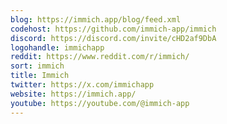 ```yaml
---
blog: https://immich.app/blog/feed.xml
codehost: https://github.com/immich-app/immich
discord: https://discord.com/invite/cHD2af9DbA
logohandle: immichapp
reddit: https://www.reddit.com/r/immich/
sort: immich
title: Immich
twitter: https://x.com/immichapp
website: https://immich.app/
youtube: https://youtube.com/@immich-app
---
```

